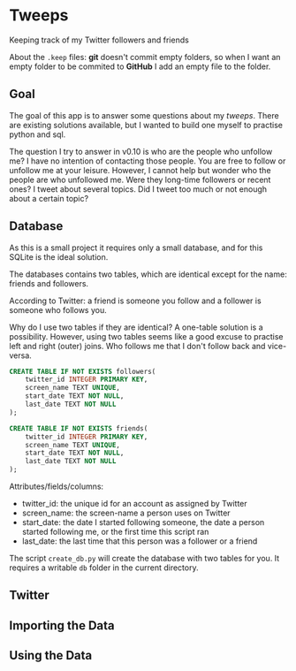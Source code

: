 # Tweeps

Keeping track of my Twitter followers and friends

About the `.keep` files: **git** doesn't commit empty folders, so when I want an empty folder to be commited to **GitHub** I add an empty file to the folder.

## Goal

The goal of this app is to answer some questions about my *tweeps*. There are existing solutions available, but I wanted to build one myself to practise python and sql.

The question I try to answer in v0.10 is who are the people who unfollow me? I have no intention of contacting those people. You are free to follow or unfollow me at your leisure. However, I cannot help but wonder who the people are who unfollowed me.  Were they long-time followers or recent ones? I tweet about several topics. Did I tweet too much or not enough about a certain topic?

## Database

As this is a small project it requires only a small database, and for this SQLite is the ideal solution.

The databases contains two tables, which are identical except for the name: friends and followers.

According to Twitter: a friend is someone you follow and a follower is someone who follows you.

Why do I use two tables if they are identical? A one-table solution is a possibility. However, using two tables seems like a good excuse to practise left and right (outer) joins. Who follows me that I don't follow back and vice-versa.

```sql
CREATE TABLE IF NOT EXISTS followers(
    twitter_id INTEGER PRIMARY KEY,
    screen_name TEXT UNIQUE,
    start_date TEXT NOT NULL, 
    last_date TEXT NOT NULL
);
```

```sql
CREATE TABLE IF NOT EXISTS friends(
    twitter_id INTEGER PRIMARY KEY,
    screen_name TEXT UNIQUE,
    start_date TEXT NOT NULL, 
    last_date TEXT NOT NULL
);
```

Attributes/fields/columns:

- twitter_id: the unique id for an account as assigned by Twitter
- screen_name: the screen-name a person uses on Twitter
- start_date: the date I started following someone, the date a person started following me, or the first time this script ran
- last_date: the last time that this person was a follower or a friend

The script `create_db.py` will create the database with two tables for you. It requires a writable `db` folder in the current directory.
## Twitter

## Importing the Data

## Using the Data
